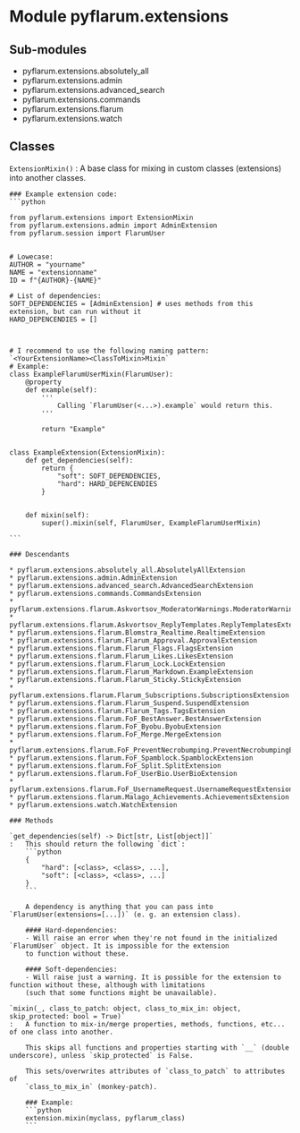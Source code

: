 Module pyflarum.extensions
==========================

Sub-modules
-----------
* pyflarum.extensions.absolutely_all
* pyflarum.extensions.admin
* pyflarum.extensions.advanced_search
* pyflarum.extensions.commands
* pyflarum.extensions.flarum
* pyflarum.extensions.watch

Classes
-------

`ExtensionMixin()`
:   A base class for mixing in custom classes (extensions) into another classes.
    
    ### Example extension code:
    ```python
    
    from pyflarum.extensions import ExtensionMixin
    from pyflarum.extensions.admin import AdminExtension
    from pyflarum.session import FlarumUser
    
    
    # Lowecase:
    AUTHOR = "yourname"
    NAME = "extensionname"
    ID = f"{AUTHOR}-{NAME}"
    
    # List of dependencies:
    SOFT_DEPENDENCIES = [AdminExtension] # uses methods from this extension, but can run without it
    HARD_DEPENCENDIES = []
    
    
    
    # I recommend to use the following naming pattern: `<YourExtensionName><ClassToMixin>Mixin`
    # Example:
    class ExampleFlarumUserMixin(FlarumUser):
        @property
        def example(self):
            '''
                Calling `FlarumUser(<...>).example` would return this.
            '''
    
            return "Example"
    
    
    class ExampleExtension(ExtensionMixin):
        def get_dependencies(self):
            return {
                "soft": SOFT_DEPENDENCIES,
                "hard": HARD_DEPENCENDIES
            }
    
    
        def mixin(self):
            super().mixin(self, FlarumUser, ExampleFlarumUserMixin)
    
    ```

    ### Descendants

    * pyflarum.extensions.absolutely_all.AbsolutelyAllExtension
    * pyflarum.extensions.admin.AdminExtension
    * pyflarum.extensions.advanced_search.AdvancedSearchExtension
    * pyflarum.extensions.commands.CommandsExtension
    * pyflarum.extensions.flarum.Askvortsov_ModeratorWarnings.ModeratorWarningsExtension
    * pyflarum.extensions.flarum.Askvortsov_ReplyTemplates.ReplyTemplatesExtension
    * pyflarum.extensions.flarum.Blomstra_Realtime.RealtimeExtension
    * pyflarum.extensions.flarum.Flarum_Approval.ApprovalExtension
    * pyflarum.extensions.flarum.Flarum_Flags.FlagsExtension
    * pyflarum.extensions.flarum.Flarum_Likes.LikesExtension
    * pyflarum.extensions.flarum.Flarum_Lock.LockExtension
    * pyflarum.extensions.flarum.Flarum_Markdown.ExampleExtension
    * pyflarum.extensions.flarum.Flarum_Sticky.StickyExtension
    * pyflarum.extensions.flarum.Flarum_Subscriptions.SubscriptionsExtension
    * pyflarum.extensions.flarum.Flarum_Suspend.SuspendExtension
    * pyflarum.extensions.flarum.Flarum_Tags.TagsExtension
    * pyflarum.extensions.flarum.FoF_BestAnswer.BestAnswerExtension
    * pyflarum.extensions.flarum.FoF_Byobu.ByobuExtension
    * pyflarum.extensions.flarum.FoF_Merge.MergeExtension
    * pyflarum.extensions.flarum.FoF_PreventNecrobumping.PreventNecrobumpingExtension
    * pyflarum.extensions.flarum.FoF_Spamblock.SpamblockExtension
    * pyflarum.extensions.flarum.FoF_Split.SplitExtension
    * pyflarum.extensions.flarum.FoF_UserBio.UserBioExtension
    * pyflarum.extensions.flarum.FoF_UsernameRequest.UsernameRequestExtension
    * pyflarum.extensions.flarum.Malago_Achievements.AchievementsExtension
    * pyflarum.extensions.watch.WatchExtension

    ### Methods

    `get_dependencies(self) ‑> Dict[str, List[object]]`
    :   This should return the following `dict`:
        ```python
        {
            "hard": [<class>, <class>, ...],
            "soft": [<class>, <class>, ...]
        }
        ```
        
        A dependency is anything that you can pass into `FlarumUser(extensions=[...])` (e. g. an extension class).
        
        #### Hard-dependencies:
        - Will raise an error when they're not found in the initialized `FlarumUser` object. It is impossible for the extension
        to function without these.
        
        #### Soft-dependencies:
        - Will raise just a warning. It is possible for the extension to function without these, although with limitations
        (such that some functions might be unavailable).

    `mixin(_, class_to_patch: object, class_to_mix_in: object, skip_protected: bool = True)`
    :   A function to mix-in/merge properties, methods, functions, etc... of one class into another.
        
        This skips all functions and properties starting with `__` (double underscore), unless `skip_protected` is False.
        
        This sets/overwrites attributes of `class_to_patch` to attributes of
        `class_to_mix_in` (monkey-patch).
        
        ### Example:
        ```python
        extension.mixin(myclass, pyflarum_class)
        ```